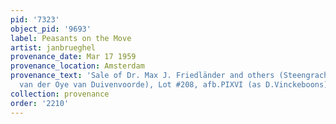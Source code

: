 ```yaml
---
pid: '7323'
object_pid: '9693'
label: Peasants on the Move
artist: janbrueghel
provenance_date: Mar 17 1959
provenance_location: Amsterdam
provenance_text: 'Sale of Dr. Max J. Friedländer and others (Steengracht-Schimmelpenninck
  van der Oye van Duivenvoorde), Lot #208, afb.PIXVI (as D.Vinckeboons)'
collection: provenance
order: '2210'
---
```


